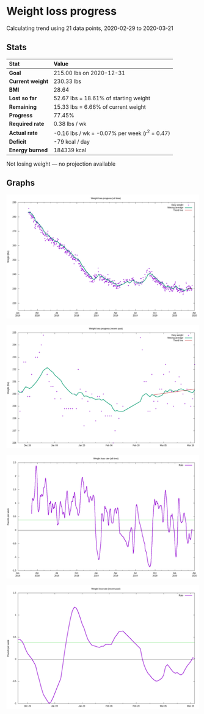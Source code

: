 # Weight loss progress

Calculating trend using 21 data points, 2020-02-29 to 2020-03-21

## Stats

Stat|Value
:-|:-
**Goal**|215.00 lbs on 2020-12-31
**Current weight**|230.33 lbs
**BMI**|28.64
**Lost so far**|52.67 lbs = 18.61% of starting weight
**Remaining**|15.33 lbs =  6.66% of current  weight
**Progress**|77.45%
**Required rate**|0.38 lbs / wk
**Actual rate**|-0.16 lbs / wk = -0.07% per week  (r<sup>2</sup> = 0.47)
**Deficit**|-79 kcal / day
**Energy burned**|184339 kcal

Not losing weight &mdash; no projection available

## Graphs

![](weight-graph-alltime.png)

![](weight-graph-recent.png)

![](rate-graph-alltime.png)

![](rate-graph-recent.png)

